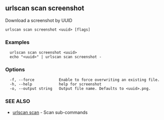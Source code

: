 ## urlscan scan screenshot

Download a screenshot by UUID

```
urlscan scan screenshot <uuid> [flags]
```

### Examples

```
  urlscan scan screenshot <uuid>
  echo "<uuid>" | urlscan scan screenshot -
```

### Options

```
  -f, --force           Enable to force overwriting an existing file.
  -h, --help            help for screenshot
  -o, --output string   Output file name. Defaults to <uuid>.png.
```

### SEE ALSO

* [urlscan scan](urlscan_scan.md)	 - Scan sub-commands

